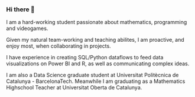 ### Hi there 👋

I am a hard-working student passionate about mathematics, programming and videogames.

Given my natural team-working and teaching abilites, I am proactive, and enjoy most, when collaborating in projects.

I have experience in creating SQL/Python dataflows to feed data visualizations on Power BI and R, as well as communicating complex ideas.

I am also a Data Science graduate student at Universitat Politècnica de Catalunya - BarcelonaTech. Meanwhile I am graduating as a Mathematics Highschool Teacher at Universitat Oberta de Catalunya.
